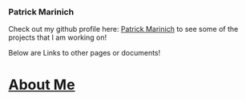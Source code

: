 ### Patrick Marinich

Check out my github profile here: [Patrick Marinich](https://github.com/PatrickMarinich) to see some of the projects that I am working on!

Below are Links to other pages or documents!
# [About Me](https://patrickmarinich.github.io/home/aboutme.html)
